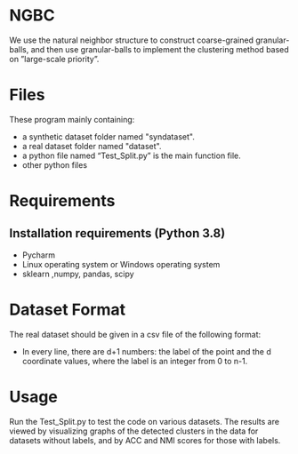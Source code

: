 # NGBC
We use the natural neighbor structure to construct coarse-grained granular-balls, and then use granular-balls to implement the clustering method based on ”large-scale priority”.
# Files
These program mainly containing:
  - a  synthetic dataset folder named "syndataset".
  - a  real dataset folder named "dataset".
  - a python file named “Test_Split.py” is the main function file.
  - other python files
# Requirements
## Installation requirements (Python 3.8)
  - Pycharm 
  - Linux operating system or Windows operating system
  - sklearn ,numpy, pandas, scipy
# Dataset Format
  The real dataset should be given in a csv file of the following format:
  - In every line, there are d+1 numbers: the label of the point and the d coordinate values, where the label is an integer from 0 to n-1.
# Usage
  Run the Test_Split.py to test the code on various datasets. The results are viewed by visualizing graphs of the detected clusters in the data for datasets without labels, and by ACC and NMI scores for those with labels.
